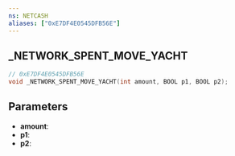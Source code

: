 ```yaml
---
ns: NETCASH
aliases: ["0xE7DF4E0545DFB56E"]
---
```

## _NETWORK_SPENT_MOVE_YACHT

```c
// 0xE7DF4E0545DFB56E
void _NETWORK_SPENT_MOVE_YACHT(int amount, BOOL p1, BOOL p2);
```


## Parameters
* **amount**: 
* **p1**: 
* **p2**: 

